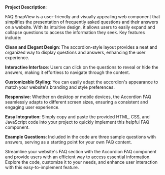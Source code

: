 **Project Description**:

FAQ SnapView is a user-friendly and visually appealing web component that simplifies the presentation of frequently asked questions and their answers on a website. With its intuitive design, it allows users to easily expand and collapse questions to access the information they seek. Key features include:

**Clean and Elegant Design**: The accordion-style layout provides a neat and organized way to display questions and answers, enhancing the user experience.

**Interactive Interface**: Users can click on the questions to reveal or hide the answers, making it effortless to navigate through the content.

**Customizable Styling**: You can easily adapt the accordion's appearance to match your website's branding and style preferences.

**Responsive**: Whether on desktop or mobile devices, the Accordion FAQ seamlessly adapts to different screen sizes, ensuring a consistent and engaging user experience.

**Easy Integration**: Simply copy and paste the provided HTML, CSS, and JavaScript code into your project to quickly implement this helpful FAQ component.

**Example Questions**: Included in the code are three sample questions with answers, serving as a starting point for your own FAQ content.

Streamline your website's FAQ section with the Accordion FAQ component and provide users with an efficient way to access essential information. Explore the code, customize it to your needs, and enhance user interaction with this easy-to-implement feature.
